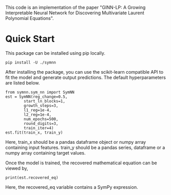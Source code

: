 This code is an implementation of the paper "GINN-LP: A Growing Interpretable Neural Network for Discovering Multivariate Laurent Polynomial Equations".

# Quick Start

This package can be installed using pip locally.

    pip install -U ./symnn
  
After installing the package, you can use the scikit-learn compatible API to fit the model and generate output predictions. The default hyperparameters are listed below.

    from symnn.sym_nn import SymNN
    est = SymNN(reg_change=0.5,
            start_ln_blocks=1,
            growth_steps=3,
            l1_reg=1e-4,
            l2_reg=1e-4,
            num_epochs=500,
            round_digits=3,
            train_iter=4)
    est.fit(train_x, train_y)
    
Here, train_x should be a pandas dataframe object or numpy array containing input features. train_y should be a pandas series, dataframe or a numpy array containing target values.

Once the model is trained, the recovered mathematical equation can be viewed by,

    print(est.recovered_eq)
    
Here, the recovered_eq variable contains a SymPy expression.

